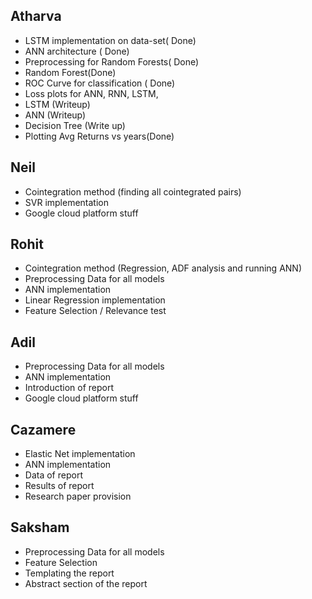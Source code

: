 ## Atharva

- LSTM implementation on data-set( Done)
- ANN architecture ( Done)
- Preprocessing for Random Forests( Done)
- Random Forest(Done)
- ROC Curve for classification ( Done)
- Loss plots for ANN, RNN, LSTM, 
- LSTM (Writeup)
- ANN (Writeup)
- Decision Tree (Write up)
- Plotting Avg Returns vs years(Done)

## Neil

- Cointegration method (finding all cointegrated pairs)
- SVR implementation
- Google cloud platform stuff

## Rohit
- Cointegration method (Regression, ADF analysis and running ANN)
- Preprocessing Data for all models 
- ANN implementation
- Linear Regression implementation
- Feature Selection / Relevance test 

## Adil
- Preprocessing Data for all models
- ANN implementation
- Introduction of report 
- Google cloud platform stuff

## Cazamere
- Elastic Net implementation
- ANN implementation
- Data of report
- Results of report
- Research paper provision


## Saksham 
- Preprocessing Data for all models
- Feature Selection 
- Templating the report
- Abstract section of the report
